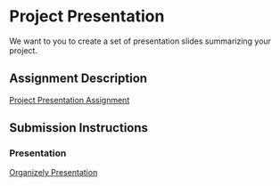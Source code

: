 # Project Presentation
We want to you to create a set of presentation slides summarizing your project.

## Assignment Description
[Project Presentation Assignment](https://education.launchcode.org/liftoff/modules/assignments/project-presentation)

## Submission Instructions

### Presentation
[Organizely Presentation](https://docs.google.com/presentation/d/1vXI2F9j-x28pOe_FrhT4N6XVfQmM5OIXK5AWoCj5PeA/edit?ts=6086f18f#slide=id.p9)
